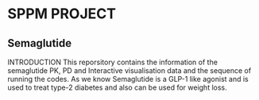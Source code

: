 # SPPM PROJECT 
## Semaglutide
INTRODUCTION 
This reporsitory contains the information of the semaglutide PK, PD and Interactive visualisation data and the sequence of running the codes. As we know Semaglutide is a GLP-1 like agonist and is used to treat type-2 diabetes and also can be used for weight loss.


